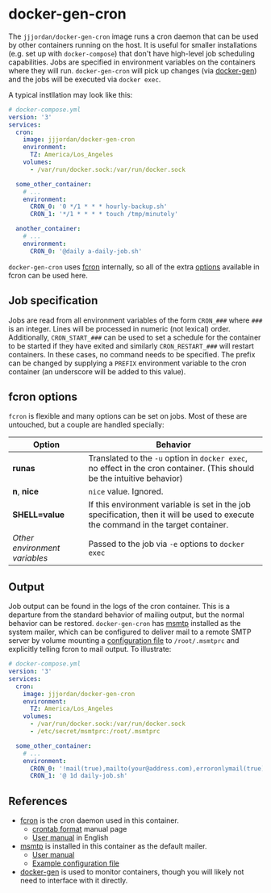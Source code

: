 # docker-gen-cron
The `jjjordan/docker-gen-cron` image runs a cron daemon that can be used by other containers running on the host. It is useful for smaller installations (e.g. set up with `docker-compose`) that don't have high-level job scheduling capabilities. Jobs are specified in environment variables on the containers where they will run. `docker-gen-cron` will pick up changes (via [docker-gen](https://github.com/jwilder/docker-gen)) and the jobs will be executed via `docker exec`.

A typical instllation may look like this:

```yaml
# docker-compose.yml
version: '3'
services:
  cron:
    image: jjjordan/docker-gen-cron
    environment:
      TZ: America/Los_Angeles
    volumes:
      - /var/run/docker.sock:/var/run/docker.sock

  some_other_container:
    # ...
    environment:
      CRON_0: '0 */1 * * * hourly-backup.sh'
      CRON_1: '*/1 * * * * touch /tmp/minutely'

  another_container:
    # ...
    environment:
      CRON_0: '@daily a-daily-job.sh'
```

`docker-gen-cron` uses [fcron](http://fcron.free.fr/) internally, so all of the extra [options](http://fcron.free.fr/doc/en/fcrontab.5.html) available in fcron can be used here.

## Job specification
Jobs are read from all environment variables of the form `CRON_###` where `###` is an integer.  Lines will be processed in numeric (not lexical) order.  Additionally, `CRON_START_###` can be used to set a schedule for the container to be started if they have exited and similarly `CRON_RESTART_###` will restart containers.  In these cases, no command needs to be specified.  The prefix can be changed by supplying a `PREFIX` environment variable to the cron container (an underscore will be added to this value).

## fcron options
`fcron` is flexible and many options can be set on jobs. Most of these are untouched, but a couple are handled specially:

| Option | Behavior |
| ------ | ------------- |
| **runas** | Translated to the `-u` option in `docker exec`, no effect in the cron container. (This should be the intuitive behavior) |
| **n**, **nice** | `nice` value. Ignored. |
| **SHELL=value** | If this environment variable is set in the job specification, then it will be used to execute the command in the target container. |
| *Other environment variables* | Passed to the job via `-e` options to `docker exec` |

## Output
Job output can be found in the logs of the cron container.  This is a departure from the standard behavior of mailing output, but the normal behavior can be restored. `docker-gen-cron` has [msmtp](https://marlam.de/msmtp/) installed as the system mailer, which can be configured to deliver mail to a remote SMTP server by volume mounting a [configuration file](https://marlam.de/msmtp/msmtprc.txt) to `/root/.msmtprc` and explicitly telling fcron to mail output.  To illustrate:

```yaml
# docker-compose.yml
version: '3'
services:
  cron:
    image: jjjordan/docker-gen-cron
    environment:
      TZ: America/Los_Angeles
    volumes:
      - /var/run/docker.sock:/var/run/docker.sock
      - /etc/secret/msmtprc:/root/.msmtprc

  some_other_container:
    # ...
    environment:
      CRON_0: '!mail(true),mailto(your@address.com),erroronlymail(true)'
      CRON_1: '@ 1d daily-job.sh'
```

## References
* [fcron](http://fcron.free.fr/) is the cron daemon used in this container.
  * [crontab format](http://fcron.free.fr/doc/en/fcrontab.5.html) manual page
  * [User manual](http://fcron.free.fr/doc/en/index.html) in English
* [msmtp](https://marlam.de/msmtp/) is installed in this container as the default mailer.
  * [User manual](https://marlam.de/msmtp/msmtp.html)
  * [Example configuration file](https://marlam.de/msmtp/msmtp.html#Examples)
* [docker-gen](https://github.com/jwilder/docker-gen) is used to monitor containers, though you will likely not need to interface with it directly.